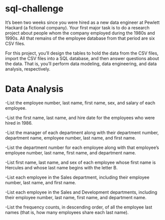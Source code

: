# sql-challenge
It’s been two weeks since you were hired as a new data engineer at Pewlett Hackard (a fictional company). Your first major task is to do a research project about people whom the company employed during the 1980s and 1990s. All that remains of the employee database from that period are six CSV files.

For this project, you’ll design the tables to hold the data from the CSV files, import the CSV files into a SQL database, and then answer questions about the data. That is, you’ll perform data modeling, data engineering, and data analysis, respectively.

# Data Analysis
-List the employee number, last name, first name, sex, and salary of each employee.

-List the first name, last name, and hire date for the employees who were hired in 1986.

-List the manager of each department along with their department number, department name, employee number, last name, and first name.

-List the department number for each employee along with that employee’s employee number, last name, first name, and department name.

-List first name, last name, and sex of each employee whose first name is Hercules and whose last name begins with the letter B.

-List each employee in the Sales department, including their employee number, last name, and first name.

-List each employee in the Sales and Development departments, including their employee number, last name, first name, and department name.

-List the frequency counts, in descending order, of all the employee last names (that is, how many employees share each last name).

